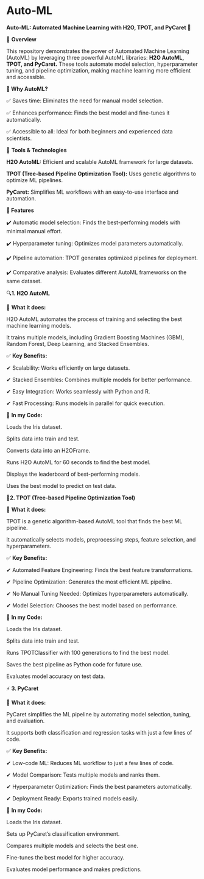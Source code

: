 # Auto-ML

**Auto-ML: Automated Machine Learning with H2O, TPOT, and PyCaret 🚀**

📌 **Overview**

This repository demonstrates the power of Automated Machine Learning (AutoML) by leveraging three powerful AutoML libraries: 
**H2O AutoML, TPOT, and PyCaret.**
These tools automate model selection, hyperparameter tuning, and pipeline optimization, making machine learning more efficient and accessible.

**📌 Why AutoML?**

✅ Saves time: Eliminates the need for manual model selection.

✅ Enhances performance: Finds the best model and fine-tunes it automatically.

✅ Accessible to all: Ideal for both beginners and experienced data scientists.


🔧 **Tools & Technologies**

**H2O AutoML:** Efficient and scalable AutoML framework for large datasets.

**TPOT (Tree-based Pipeline Optimization Tool):** Uses genetic algorithms to optimize ML pipelines.

**PyCaret:** Simplifies ML workflows with an easy-to-use interface and automation.

**🎯 Features**

✔️ Automatic model selection: Finds the best-performing models with minimal manual effort.

✔️ Hyperparameter tuning: Optimizes model parameters automatically.

✔️ Pipeline automation: TPOT generates optimized pipelines for deployment.

✔️ Comparative analysis: Evaluates different AutoML frameworks on the same dataset.

🔍**1. H2O AutoML**

📌 **What it does:**

H2O AutoML automates the process of training and selecting the best machine learning models.

It trains multiple models, including Gradient Boosting Machines (GBM), Random Forest, Deep Learning, and Stacked Ensembles.

✅ **Key Benefits:**

✔ Scalability: Works efficiently on large datasets.

✔ Stacked Ensembles: Combines multiple models for better performance.

✔ Easy Integration: Works seamlessly with Python and R.

✔ Fast Processing: Runs models in parallel for quick execution.

📂 **In my Code:**

Loads the Iris dataset.

Splits data into train and test.

Converts data into an H2OFrame.

Runs H2O AutoML for 60 seconds to find the best model.

Displays the leaderboard of best-performing models.

Uses the best model to predict on test data.

🧬**2. TPOT (Tree-based Pipeline Optimization Tool)**

📌 **What it does:**

TPOT is a genetic algorithm-based AutoML tool that finds the best ML pipeline.

It automatically selects models, preprocessing steps, feature selection, and hyperparameters.

✅ **Key Benefits:**

✔ Automated Feature Engineering: Finds the best feature transformations.

✔ Pipeline Optimization: Generates the most efficient ML pipeline.

✔ No Manual Tuning Needed: Optimizes hyperparameters automatically.

✔ Model Selection: Chooses the best model based on performance.


📂 **In my Code:**

Loads the Iris dataset.

Splits data into train and test.

Runs TPOTClassifier with 100 generations to find the best model.

Saves the best pipeline as Python code for future use.

Evaluates model accuracy on test data.

⚡ **3. PyCaret**

📌 **What it does:**

PyCaret simplifies the ML pipeline by automating model selection, tuning, and evaluation.

It supports both classification and regression tasks with just a few lines of code.

✅ **Key Benefits:**

✔ Low-code ML: Reduces ML workflow to just a few lines of code.

✔ Model Comparison: Tests multiple models and ranks them.

✔ Hyperparameter Optimization: Finds the best parameters automatically.

✔ Deployment Ready: Exports trained models easily.

📂 **In my Code:**

Loads the Iris dataset.

Sets up PyCaret’s classification environment.

Compares multiple models and selects the best one.

Fine-tunes the best model for higher accuracy.

Evaluates model performance and makes predictions.

